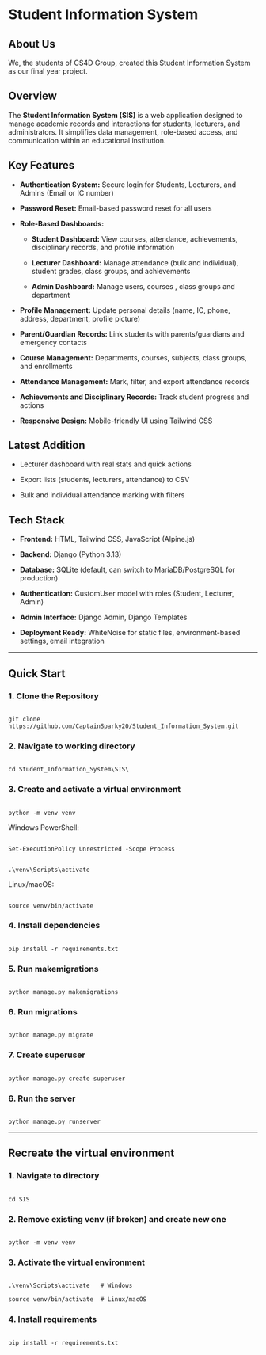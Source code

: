 ﻿# Student Information System

  
## About Us

We, the students of CS4D Group, created this Student Information System as our final year project.
## Overview

The **Student Information System (SIS)** is a web application designed to manage academic records and interactions for students, lecturers, and administrators. It simplifies data management, role-based access, and communication within an educational institution.

## Key Features


* **Authentication System:** Secure login for Students, Lecturers, and Admins (Email or IC number)  

* **Password Reset:** Email-based password reset for all users  

* **Role-Based Dashboards:**
	* **Student Dashboard:** View courses, attendance, achievements, disciplinary records, and profile information  

	 * **Lecturer Dashboard:** Manage attendance (bulk and individual), student grades, class groups, and achievements  

	 * **Admin Dashboard:** Manage users, courses , class groups and department

* **Profile Management:** Update personal details (name, IC, phone, address, department, profile picture)  

* **Parent/Guardian Records:** Link students with parents/guardians and emergency contacts  

* **Course Management:** Departments, courses, subjects, class groups, and enrollments  

* **Attendance Management:** Mark, filter, and export attendance records  

* **Achievements and Disciplinary Records:** Track student progress and actions  

* **Responsive Design:** Mobile-friendly UI using Tailwind CSS  


## Latest Addition


* Lecturer dashboard with real stats and quick actions  

* Export lists (students, lecturers, attendance) to CSV  

* Bulk and individual attendance marking with filters  

## Tech Stack


* **Frontend:** HTML, Tailwind CSS, JavaScript (Alpine.js)  

* **Backend:** Django (Python 3.13)  

* **Database:** SQLite (default, can switch to MariaDB/PostgreSQL for production)  

* **Authentication:** CustomUser model with roles (Student, Lecturer, Admin)  

* **Admin Interface:** Django Admin, Django Templates  

* **Deployment Ready:** WhiteNoise for static files, environment-based settings, email integration  

  

---

  

## Quick Start

  

### 1. Clone the Repository

```

git clone https://github.com/CaptainSparky20/Student_Information_System.git

```

  

### 2. Navigate to working directory

```

cd Student_Information_System\SIS\

```

  

### 3. Create and activate a virtual environment

```

python -m venv venv

```

  

Windows PowerShell:

```

Set-ExecutionPolicy Unrestricted -Scope Process

```

```

.\venv\Scripts\activate

```

Linux/macOS:

```

source venv/bin/activate

```

  
### 4. Install dependencies

```

pip install -r requirements.txt

```


### 5. Run makemigrations

```

python manage.py makemigrations

```

### 6. Run migrations

```

python manage.py migrate

```

### 7. Create superuser

```

python manage.py create superuser

```

### 6. Run the server

```

python manage.py runserver

```

  

---

  

## Recreate the virtual environment

  

### 1. Navigate to directory

```

cd SIS

```

  

### 2. Remove existing venv (if broken) and create new one

```

python -m venv venv

```

  

### 3. Activate the virtual environment

```

.\venv\Scripts\activate   # Windows

source venv/bin/activate  # Linux/macOS

```

  

### 4. Install requirements

```

pip install -r requirements.txt

```